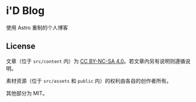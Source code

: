 # i'D Blog

使用 Astro 重制的个人博客

## License

文章（位于 `src/content` 内）为 [CC BY-NC-SA 4.0](https://creativecommons.org/licenses/by-nc-sa/4.0/)。若文章内另有说明则遵循说明。

素材资源（位于 `src/assets` 和 `public` 内）的权利由各自的创作者所有。

其他部分为 MIT。
